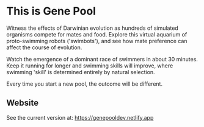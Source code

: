 # This is Gene Pool

Witness the effects of Darwinian evolution as hundreds of simulated organisms
compete for mates and food. Explore this virtual aquarium of proto-swimming
robots ('swimbots'), and see how mate preference can affect the course of
evolution.

Watch the emergence of a dominant race of swimmers in about 30 minutes. Keep it
running for longer and swimming skills will improve, where swimming 'skill' is
determined entirely by natural selection.

Every time you start a new pool, the outcome will be different.

## Website

See the current version at: https://genepooldev.netlify.app
